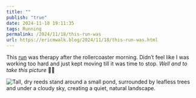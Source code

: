 ```yaml
---
title: ""
publish: "true"
date: 2024-11-18 19:11:35
tags: Running
permalink: /2024/11/18/this-run-was
url: https://ericmwalk.blog/2024/11/18/this-run-was.html
---
```


This [run](https://strava.com/activities/12931822977) was therapy after the rollercoaster morning. Didn’t feel like I was working too hard and just kept moving till it was time to stop. *Well and to take this picture* 🤷‍♂️

![Tall, dry reeds stand around a small pond, surrounded by leafless trees and under a cloudy sky, creating a quiet, natural landscape.](https://walk.micro.blog/uploads/2024/img-0860.jpeg)